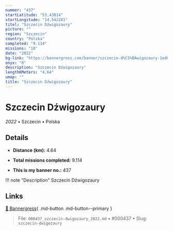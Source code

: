 ```yaml
---
nummer: "437"
startLatitude: "53,43814"
startLongitude: "14,542281"
titel: "Szczecin Dźwigozaury"
picture: ""
region: "Szczecin"
country: "Polska"
completed: "9.114"
missions: "18"
date: "2022"
bg-link: "https://bannergress.com/banner/szczecin-d%C5%BAwigozaury-1ed0"
onyx: "0"
description: "Szczecin Dźwigozaury"
lengthKMeters: "4,64"
umap: ""
title: "Szczecin Dźwigozaury"
---
```

# Szczecin Dźwigozaury

*2022* • Szczecin • Polska



## Details
- **Distance (km):** 4.64

- **Total missions completed:** 9.114
- **This is my banner no.:** 437


!!! note "Description"
    Szczecin Dźwigozaury



## Links
[🔗 Bannergress](https://bannergress.com/banner/szczecin-d%C5%BAwigozaury-1ed0){ .md-button .md-button--primary }



> File: `000437_szczecin-dwigozaury_2022.md` • #000437 • Slug: `szczecin-dwigozaury`
